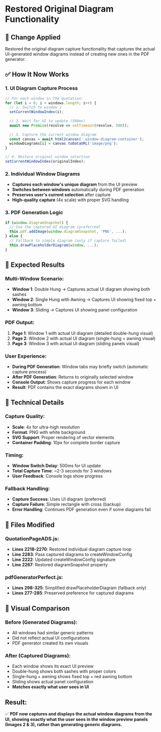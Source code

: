 # Restored Original Diagram Functionality

## 🔄 Change Applied
Restored the original diagram capture functionality that captures the actual UI-generated window diagrams instead of creating new ones in the PDF generator.

## ✅ How It Now Works

### 1. **UI Diagram Capture Process**
```javascript
// For each window in the quotation:
for (let i = 0; i < windows.length; i++) {
  // 1. Switch to window i
  setCurrentWindowIndex(i);
  
  // 2. Wait for UI to update (500ms)
  await new Promise(resolve => setTimeout(resolve, 500));
  
  // 3. Capture the current window diagram
  const canvas = await html2canvas('.window-diagram-container');
  windowDiagrams[i] = canvas.toDataURL('image/png');
}

// 4. Restore original window selection
setCurrentWindowIndex(originalIndex);
```

### 2. **Individual Window Diagrams**
- **Captures each window's unique diagram** from the UI preview
- **Switches between windows** automatically during PDF generation
- **Preserves user's current selection** after capture
- **High-quality capture** (4x scale) with proper SVG handling

### 3. **PDF Generation Logic**
```javascript
if (window.diagramSnapshot) {
  // Use the captured UI diagram (preferred)
  this.pdf.addImage(window.diagramSnapshot, 'PNG', ...);
} else {
  // Fallback to simple diagram (only if capture failed)
  this.drawPlaceholderDiagram(window, ...);
}
```

## 🎯 Expected Results

### **Multi-Window Scenario:**
- **Window 1**: Double Hung → Captures actual UI diagram showing both sashes
- **Window 2**: Single Hung with Awning → Captures UI showing fixed top + awning bottom  
- **Window 3**: Sliding → Captures UI showing panel configuration

### **PDF Output:**
1. **Page 1**: Window 1 with actual UI diagram (detailed double-hung visual)
2. **Page 2**: Window 2 with actual UI diagram (single-hung + awning visual)
3. **Page 3**: Window 3 with actual UI diagram (sliding panels visual)

### **User Experience:**
- **During PDF Generation**: Window tabs may briefly switch (automatic capture process)
- **After PDF Generation**: Returns to originally selected window
- **Console Output**: Shows capture progress for each window
- **Result**: PDF contains the exact diagrams shown in UI

## 🔧 Technical Details

### **Capture Quality:**
- **Scale**: 4x for ultra-high resolution
- **Format**: PNG with white background
- **SVG Support**: Proper rendering of vector elements
- **Container Padding**: 10px for complete border capture

### **Timing:**
- **Window Switch Delay**: 500ms for UI update
- **Total Capture Time**: ~2-3 seconds for 3 windows
- **User Feedback**: Console logs show progress

### **Fallback Handling:**
- **Capture Success**: Uses UI diagram (preferred)
- **Capture Failure**: Simple rectangle with cross (backup)
- **Error Handling**: Continues PDF generation even if some diagrams fail

## 📁 Files Modified

### QuotationPageADS.js:
- **Lines 2218-2270**: Restored individual diagram capture loop  
- **Line 2283**: Pass captured diagrams to createWindowConfig
- **Line 2222**: Updated createWindowConfig signature  
- **Line 2267**: Restored diagramSnapshot property

### pdfGeneratorPerfect.js:
- **Lines 298-325**: Simplified drawPlaceholderDiagram (fallback only)
- **Lines 277-285**: Preserved preference for captured diagrams

## 🎨 Visual Comparison

### Before (Generated Diagrams):
- All windows had similar generic patterns
- Did not reflect actual UI configurations
- PDF generator created its own visuals

### After (Captured Diagrams):
- Each window shows its exact UI preview
- Double-hung shows both sashes with proper colors
- Single-hung + awning shows fixed top + red awning bottom  
- Sliding shows actual panel configuration
- **Matches exactly what user sees in UI**

## Result:
✅ **PDF now captures and displays the actual window diagrams from the UI, showing exactly what the user sees in the window preview panels (Images 2 & 3), rather than generating generic diagrams.**